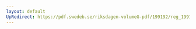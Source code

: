 ```yaml
---
layout: default
UpRedirect: https://pdf.swedeb.se/riksdagen-volumeG-pdf/199192/reg_199192_KU/reg_199192_KU_0008.pdf
---
```

